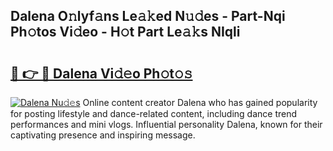 ## Dalena O𝚗lyf𝚊ns Le𝚊𝚔ed N𝚞𝚍es - Part-Nqi Ph𝚘tos Vi𝚍eo - H𝚘t Part Le𝚊𝚔s NIqli

# <h2><a href="http://hfcypai.feru.top/?c=Dalena">🔗 👉 🔴 Dalena Vi𝚍𝚎o Ph𝚘t𝚘𝚜</a></h2>

[![Dalena Nu𝚍𝚎s](https://i.imgur.com/0TWrTi3.gif)](http://hfcypai.feru.top/?c=Dalena)
Online content creator Dalena who has gained popularity for posting lifestyle and dance-related content, including dance trend performances and mini vlogs. Influential personality Dalena, known for their captivating presence and inspiring message. 
